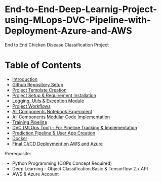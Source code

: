# End-to-End-Deep-Learnig-Project-using-MLops-DVC-Pipeline-with-Deployment-Azure-and-AWS
End to End Chicken Disease Classification Project

#  Table of Contents
- [Introduction](#introduction)
- [Github Repository Setup](#github-repository-setup)
- [Project Template Creation](#project-template-creation)
- [Project Setup & Requirement Installation](#project-setup--requirement-installation)
- [Logging, Utils & Exception Module](#logging-utils--exception-module)
- [Project Workflows](#project-workflows)
- [All Components Notebook Experiment](#all-components-notebook-experiment)
- [All Components Modular Code Implementation](#all-components-modular-code-implementation)
- [Training Pipeline](#training-pipeline)
- [DVC (MLOps Tool) - For Pipeline Tracking & Implementation](#dvc-mlops-tool---for-pipeline-tracking--implementation)
- [Prediction Pipeline & User App Creation](#prediction-pipeline--user-app-creation)
- [Docker](#docker)
- [Final CI/CD Deployment on AWS and Azure](#final-cicd-deployment-on-aws-and-azure)

Prerequisite:
* Python Programming (OOPs Concept Required)
* Deep Learning - Object Classification Basic & Tensorflow 2.x API
* AWS & Azure Account
